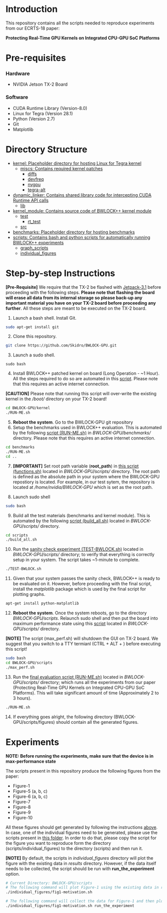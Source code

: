# Introduction
This repository contains all the scripts needed to reproduce experiments from
our ECRTS-18 paper:

**Protecting Real-Time GPU Kernels on Integrated CPU-GPU SoC Platforms**

# Pre-requisites
### Hardware
+ NVIDIA Jetson TX-2 Board

### Software
+ CUDA Runtime Library (Version-8.0)
+ Linux for Tegra (Version 28.1)
+ Python (Version 2.7)
+ Git
+ Matplotlib

# Directory Structure
  * [kernel: Placeholder directory for hosting Linux for Tegra kernel]( ./kernel)
     * [miscs: Contains required kernel patches]( ./kernel/miscs)
       * [diffs]( ./kernel/miscs/diffs)
       * [devfreq]( ./kernel/miscs/diffs/devfreq)
       * [nvgpu]( ./kernel/miscs/diffs/nvgpu)
       * [tegra-alt]( ./kernel/miscs/diffs/tegra-alt)
   * [dynamic_linker: Contains shared library code for intercepting CUDA Runtime API calls]( ./dynamic_linker)
     * [lib]( ./dynamic_linker/lib)
   * [kernel_module: Contains source code of BWLOCK++ kernel module]( ./kernel_module)
     * [test]( ./kernel_module/test)
       * [rt_test]( ./kernel_module/test/rt_test)
     * [src]( ./kernel_module/src)
   * [benchmarks: Placeholder directory for hosting benchmarks]( ./benchmarks)
   * [scripts: Contains bash and python scripts for automatically running BWLOCK++ experiments]( ./scripts)
       * [graph_scripts]( ./scripts/graph_scripts)
       * [individual_figures]( ./scripts/individual_figures)

# Step-by-step Instructions
**\[Pre-Requisite\]** We require that the TX-2 be flashed with [Jetpack-3.1](https://developer.nvidia.com/embedded/jetpack-3_1) before proceeding with the following steps. **Please note that flashing the board will erase all data from its internal storage so please back-up any important material you have on your TX-2 board before proceeding any further**. All these steps are meant to be executed on the TX-2 board.

1. Launch a bash shell. Install Git.
```bash
sudo apt-get install git
```

2. Clone this repository.
```bash
git clone https://github.com/Skidro/BWLOCK-GPU.git
```

3. Launch a sudo shell.
```
sudo bash
```

4. Install BWLOCK++ patched kernel on board (Long Operation - ~1 Hour). All the steps required to do so are automated in this [script]( ./kernel/RUN-ME.sh). Please note that this requires an active internet connection.

**\[CAUTION\]** Please note that running this script will over-write the existing kernel in the */boot/* directory on your TX-2 board!

```bash
cd BWLOCK-GPU/kernel
./RUN-ME.sh
```

5. **Reboot the system**. Go to the BWLOCK-GPU git repository
6. Setup the benchmarks used in BWLOCK++ evaluation. This is automated by the following [script (RUN-ME.sh)]( ./benchmarks/RUN-ME.sh) in *BWLOCK-GPU/benchmarks/* directory. Please note that this requires an active internet connection.
```bash
cd benchmarks
./RUN-ME.sh
cd ..
```

7. **\[IMPORTANT\]** Set root path variable (**root_path**) in [this script (functions.sh)]( ./scripts/functions.sh) located in *BWLOCK-GPU/scripts/* directory. The root path is defined as the absolute path in your system where the BWLOCK-GPU repostiory is located. For example, in our test sytem, the repository is located at */home/nvidia/BWLOCK-GPU* which is set as the root path.

8. Launch sudo shell
```bash
sudo bash
```

9. Build all the test materials (benchmarks and kernel module). This is automated by the following [script (build_all.sh)]( ./scripts/build_all.sh) located in *BWLOCK-GPU/scripts/* directory.
```bash
cd scripts
./build_all.sh
```

10. Run the [sanity check experiment (TEST-BWLOCK.sh)]( ./scripts/TEST-BWLOCK.sh) located in *BWLOCK-GPU/scripts/* directory; to verify that everything is correctly setup in your system. The script takes ~1-minute to complete.
```bash
./TEST-BWLOCK.sh
```

11. Given that your system passes the sanity check, BWLOCK++ is ready to be evaluated on it. However, before proceeding with the final script, install the *matplotlib* package which is used by the final script for plotting graphs.
```bash
apt-get install python-matplotlib
```
12. **Reboot the system**. Once the system reboots, go to the directory *BWLOCK-GPU/scripts*. Relaunch sudo shell and then put the board into maximum performance state using this [script]( ./scripts/max_perf.sh) located in *BWLOCK-GPU/scripts/* directory.

**\[NOTE\]** The script (max_perf.sh) will shutdown the GUI on TX-2 board. We suggest that you switch to a TTY termianl (CTRL + ALT + <Function-Key>) before executing this script!

```bash
sudo bash
cd BWLOCK-GPU/scripts
./max_perf.sh
```

13. Run the [final evaluation script (RUN-ME.sh)]( ./scripts/RUN-ME.sh) located in *BWLOCK-GPU/scripts/* directory; which runs all the experiments from our paper (Protecting Real-Time GPU Kernels on Integrated CPU-GPU SoC Platforms). This will take significant amount of time (Approximately 2 to 3 hours).
```bash
./RUN-ME.sh
```

14. If everything goes alright, the following directory (BWLOCK-GPU/scripts/figures) should contain all the generated figures.

# Experiments
**NOTE: Before running the experiments, make sure that the device is in max-performance state**

The scripts present in this repository produce the following figures from the paper:
+ Figure-1
+ Figure-5 (a, b, c)
+ Figure-6 (a, b, c)
+ Figure-7
+ Figure-8
+ Figure-9
+ Figure-10

All these figures should get generated by following the instructions [above](https://github.com/Skidro/BWLOCK-GPU#step-by-step-instructions). In case, one of the individual figures need to be generated, please use the scripts present in [this folder]( ./scripts/individual_figures). In order to do that, please copy the script for the figure you want to reproduce form the directory (scripts/individual_figures) to the directory (scripts) and then run it.

**\[NOTE\]** By default, the scripts in *individual_figures* directory will plot the figure with the existing data in *results* directory. However, if the data itself needs to be collected, the script should be run with **run_the_experiment** option.

```bash
# Current Directory: BWLOCK-GPU/scripts
# The following command will plot Figure-1 using the existing data in results/motivation folder
./individual_figures/fig1-motivation.sh

# The following command will collect the data for Figure-1 and then plot the graph using the new data
./individual_figures/fig1-motivation.sh run_the_experiment
```
